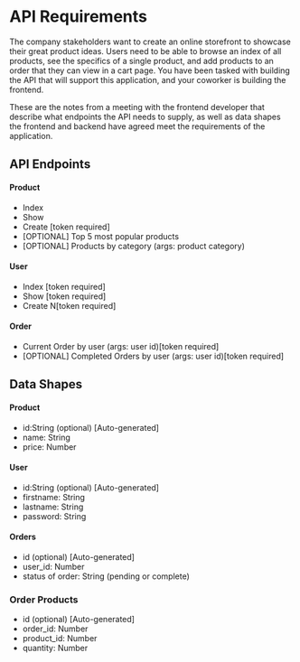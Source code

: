 # API Requirements

The company stakeholders want to create an online storefront to showcase their great product ideas. Users need to be able to browse an index of all products, see the specifics of a single product, and add products to an order that they can view in a cart page. You have been tasked with building the API that will support this application, and your coworker is building the frontend.

These are the notes from a meeting with the frontend developer that describe what endpoints the API needs to supply, as well as data shapes the frontend and backend have agreed meet the requirements of the application.

## API Endpoints

#### Product

-   Index
-   Show
-   Create [token required]
-   [OPTIONAL] Top 5 most popular products
-   [OPTIONAL] Products by category (args: product category)

#### User

-   Index [token required]
-   Show [token required]
-   Create N[token required]

#### Order

-   Current Order by user (args: user id)[token required]
-   [OPTIONAL] Completed Orders by user (args: user id)[token required]

## Data Shapes

#### Product

-   id:String (optional) [Auto-generated]
-   name: String
-   price: Number

#### User

-   id:String (optional) [Auto-generated]
-   firstname: String
-   lastname: String
-   password: String

#### Orders

-   id (optional) [Auto-generated]
-   user_id: Number
-   status of order: String (pending or complete)

### Order Products

-   id (optional) [Auto-generated]
-   order_id: Number
-   product_id: Number
-   quantity: Number
